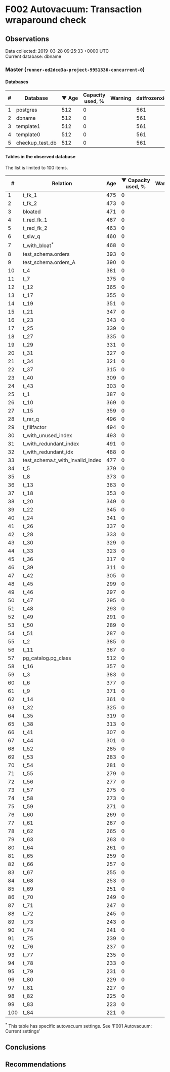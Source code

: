 # F002 Autovacuum: Transaction wraparound check #

## Observations ##
Data collected: 2019-03-28 09:25:33 +0000 UTC  
Current database: dbname  



### Master (`runner-ed2dce3a-project-9951336-concurrent-0`) ###

#### Databases ####
  

\# | Database | &#9660;&nbsp;Age | Capacity used, % | Warning | datfrozenxid
--|--------|-----|------------------|---------|--------------
1 |postgres |512 |0 |  |561
2 |dbname |512 |0 |  |561
3 |template1 |512 |0 |  |561
4 |template0 |512 |0 |  |561
5 |checkup_test_db |512 |0 |  |561



#### Tables in the observed database ####
The list is limited to 100 items.  

\# | Relation | Age | &#9660;&nbsp;Capacity used, % | Warning |rel_relfrozenxid | toast_relfrozenxid 
---|-------|-----|------------------|---------|-----------------|--------------------
1 |t_fk_1 |475 |0 |  |598 |0 |
2 |t_fk_2 |473 |0 |  |600 |0 |
3 |bloated |471 |0 |  |602 |0 |
4 |t_red_fk_1 |467 |0 |  |606 |0 |
5 |t_red_fk_2 |463 |0 |  |610 |0 |
6 |t_slw_q |460 |0 |  |613 |0 |
7 |t_with_bloat<sup>*</sup> |468 |0 |  |605 |0 |
8 |test_schema.orders |393 |0 |  |680 |0 |
9 |test_schema.orders_A |390 |0 |  |683 |0 |
10 |t_4 |381 |0 |  |692 |0 |
11 |t_7 |375 |0 |  |698 |0 |
12 |t_12 |365 |0 |  |708 |0 |
13 |t_17 |355 |0 |  |718 |0 |
14 |t_19 |351 |0 |  |722 |0 |
15 |t_21 |347 |0 |  |726 |0 |
16 |t_23 |343 |0 |  |730 |0 |
17 |t_25 |339 |0 |  |734 |0 |
18 |t_27 |335 |0 |  |738 |0 |
19 |t_29 |331 |0 |  |742 |0 |
20 |t_31 |327 |0 |  |746 |0 |
21 |t_34 |321 |0 |  |752 |0 |
22 |t_37 |315 |0 |  |758 |0 |
23 |t_40 |309 |0 |  |764 |0 |
24 |t_43 |303 |0 |  |770 |0 |
25 |t_1 |387 |0 |  |686 |0 |
26 |t_10 |369 |0 |  |704 |0 |
27 |t_15 |359 |0 |  |714 |0 |
28 |t_rar_q |496 |0 |  |577 |0 |
29 |t_fillfactor |494 |0 |  |579 |0 |
30 |t_with_unused_index |493 |0 |  |580 |0 |
31 |t_with_redundant_index |491 |0 |  |582 |0 |
32 |t_with_redundant_idx |488 |0 |  |585 |0 |
33 |test_schema.t_with_invalid_index |477 |0 |  |596 |0 |
34 |t_5 |379 |0 |  |694 |0 |
35 |t_8 |373 |0 |  |700 |0 |
36 |t_13 |363 |0 |  |710 |0 |
37 |t_18 |353 |0 |  |720 |0 |
38 |t_20 |349 |0 |  |724 |0 |
39 |t_22 |345 |0 |  |728 |0 |
40 |t_24 |341 |0 |  |732 |0 |
41 |t_26 |337 |0 |  |736 |0 |
42 |t_28 |333 |0 |  |740 |0 |
43 |t_30 |329 |0 |  |744 |0 |
44 |t_33 |323 |0 |  |750 |0 |
45 |t_36 |317 |0 |  |756 |0 |
46 |t_39 |311 |0 |  |762 |0 |
47 |t_42 |305 |0 |  |768 |0 |
48 |t_45 |299 |0 |  |774 |0 |
49 |t_46 |297 |0 |  |776 |0 |
50 |t_47 |295 |0 |  |778 |0 |
51 |t_48 |293 |0 |  |780 |0 |
52 |t_49 |291 |0 |  |782 |0 |
53 |t_50 |289 |0 |  |784 |0 |
54 |t_51 |287 |0 |  |786 |0 |
55 |t_2 |385 |0 |  |688 |0 |
56 |t_11 |367 |0 |  |706 |0 |
57 |pg_catalog.pg_class |512 |0 |  |561 |0 |
58 |t_16 |357 |0 |  |716 |0 |
59 |t_3 |383 |0 |  |690 |0 |
60 |t_6 |377 |0 |  |696 |0 |
61 |t_9 |371 |0 |  |702 |0 |
62 |t_14 |361 |0 |  |712 |0 |
63 |t_32 |325 |0 |  |748 |0 |
64 |t_35 |319 |0 |  |754 |0 |
65 |t_38 |313 |0 |  |760 |0 |
66 |t_41 |307 |0 |  |766 |0 |
67 |t_44 |301 |0 |  |772 |0 |
68 |t_52 |285 |0 |  |788 |0 |
69 |t_53 |283 |0 |  |790 |0 |
70 |t_54 |281 |0 |  |792 |0 |
71 |t_55 |279 |0 |  |794 |0 |
72 |t_56 |277 |0 |  |796 |0 |
73 |t_57 |275 |0 |  |798 |0 |
74 |t_58 |273 |0 |  |800 |0 |
75 |t_59 |271 |0 |  |802 |0 |
76 |t_60 |269 |0 |  |804 |0 |
77 |t_61 |267 |0 |  |806 |0 |
78 |t_62 |265 |0 |  |808 |0 |
79 |t_63 |263 |0 |  |810 |0 |
80 |t_64 |261 |0 |  |812 |0 |
81 |t_65 |259 |0 |  |814 |0 |
82 |t_66 |257 |0 |  |816 |0 |
83 |t_67 |255 |0 |  |818 |0 |
84 |t_68 |253 |0 |  |820 |0 |
85 |t_69 |251 |0 |  |822 |0 |
86 |t_70 |249 |0 |  |824 |0 |
87 |t_71 |247 |0 |  |826 |0 |
88 |t_72 |245 |0 |  |828 |0 |
89 |t_73 |243 |0 |  |830 |0 |
90 |t_74 |241 |0 |  |832 |0 |
91 |t_75 |239 |0 |  |834 |0 |
92 |t_76 |237 |0 |  |836 |0 |
93 |t_77 |235 |0 |  |838 |0 |
94 |t_78 |233 |0 |  |840 |0 |
95 |t_79 |231 |0 |  |842 |0 |
96 |t_80 |229 |0 |  |844 |0 |
97 |t_81 |227 |0 |  |846 |0 |
98 |t_82 |225 |0 |  |848 |0 |
99 |t_83 |223 |0 |  |850 |0 |
100 |t_84 |221 |0 |  |852 |0 |


<sup>*</sup> This table has specific autovacuum settings. See 'F001 Autovacuum: Current settings'


## Conclusions ##


## Recommendations ##

